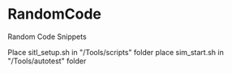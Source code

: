 RandomCode
==========

Random Code Snippets


Place sitl_setup.sh in "/Tools/scripts" folder
place sim_start.sh in "/Tools/autotest" folder
